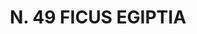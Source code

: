 ---
title: "N. 49 FICUS EGIPTIA"
plant-name: "N. 49"
plant-number: "049"
plant-img1: "/assets/img/plant049_verso.jpg"
plant-img2: "/assets/img/plant049.jpg"
plant-xml: "/assets/xml/plant049.xml"
plant-title: "N. 49 FICUS EGIPTIA"
plant-taxon-link: "http://www.worldfloraonline.org/taxon/wfo-0000690537"
plant-taxon-content: "[Ficus Sycomorus L.]"
layout: single-xml
---